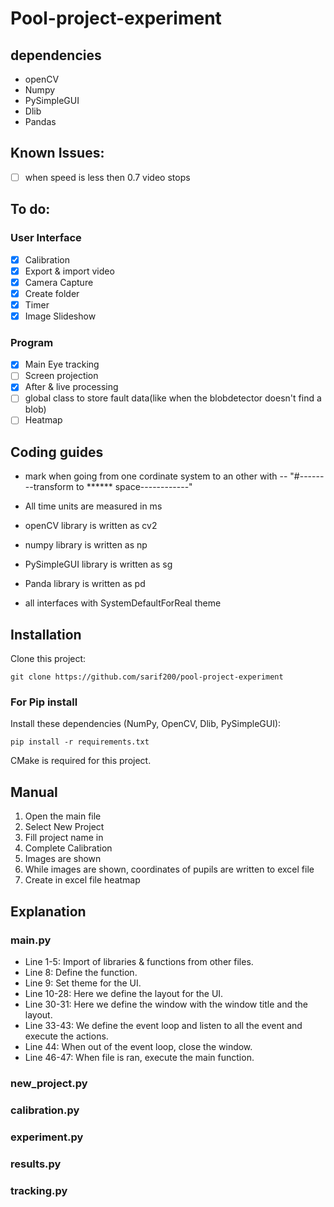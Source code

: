 # Pool-project-experiment

## dependencies
- openCV
- Numpy
- PySimpleGUI
- Dlib
- Pandas

## Known Issues:
- [ ] when speed is less then 0.7 video stops

## To do:

### User Interface
- [x] Calibration
- [x] Export & import video
- [x] Camera Capture
- [x] Create folder
- [x] Timer
- [x] Image Slideshow

### Program
- [x] Main Eye tracking
- [ ] Screen projection
- [x] After & live processing
- [ ] global class to store fault data(like when the blobdetector doesn't find a blob)
- [ ] Heatmap

## Coding guides

- mark when going from one cordinate system to an other with 
  -- "#--------transform to ****** space------------"
  
- All time units are measured in ms
- openCV library is written as cv2
- numpy library is written as np
- PySimpleGUI library is written as sg
- Panda library is written as pd
- all interfaces with SystemDefaultForReal theme

## Installation

Clone this project:

```shell
git clone https://github.com/sarif200/pool-project-experiment
```

### For Pip install
Install these dependencies (NumPy, OpenCV, Dlib, PySimpleGUI):

```shell
pip install -r requirements.txt
```
CMake is required for this project.

## Manual
1. Open the main file
2. Select New Project
3. Fill project name in
4. Complete Calibration
5. Images are shown
6. While images are shown, coordinates of pupils are written to excel file
7. Create in excel file heatmap

## Explanation
### main.py
- Line 1-5: Import of libraries & functions from other files.
- Line 8: Define the function.
- Line 9: Set theme for the UI.
- Line 10-28: Here we define the layout for the UI.
- Line 30-31: Here we define the window with the window title and the layout.
- Line 33-43: We define the event loop and listen to all the event and execute the actions.
- Line 44: When out of the event loop, close the window.
- Line 46-47: When file is ran, execute the main function.

### new_project.py

### calibration.py

### experiment.py

### results.py

### tracking.py
